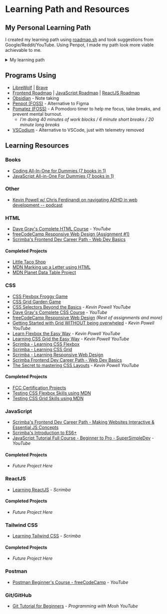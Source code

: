 # Learning Path and Resources

## My Personal Learning Path

I created my learning path using [roadmap.sh](https://roadmap.sh/) and took suggestions from Google/Reddit/YouTube. Using Penpot, I made my path look more viable achievable to me.

<details>
    <summary>My learning path</summary>
        <p style="font-size: 12">Path last updated: 12/16/24</p>
        <img src="https://github.com/kylecreate/100DaysOfCode/blob/main/imgs/Learning-Path.png" alt="Personal Learning roadmap" title="Personal Learning roadmap">
</details>

## Programs Using
* [LibreWolf](https://librewolf.net/) | [Brave](https://brave.com)
* [Frontend Roadmap](https://roadmap.sh/frontend) | [JavaScript Roadmap](https://roadmap.sh/javascript) | [ReactJS Roadmap](https://roadmap.sh/react)
* [Obsidian](https://obsidian.md) - Note taking
* [Penpot (FOSS)](https://penpot.app/) - Alternative to Figma
* [Pomatez (FOSS)](https://github.com/zidoro/pomatez) - A Pomodoro timer to help me focus, take breaks, and prevent mental burnout.
    * <i>I'm doing 40 minutes of work blocks / 6 minute short breaks / 20 minute long breaks</i>
* [VSCodium](https://vscodium.com/) - Alternative to VSCode, just with telemetry removed

## Learning Resources

### Books
* [Coding All-In-One for Dummies (7 books in 1)](https://www.dummies.com/book/technology/programming-web-design/coding/coding-all-in-one-for-dummies-281666/)
* [JavaScript All-in-One For Dummies (7 books in 1)](https://www.dummies.com/book/technology/programming-web-design/javascript/javascript-all-in-one-for-dummies-298232/)

### Other
* [Kevin Powell w/ Chris Ferdinandi on navigating ADHD in web development -- podcast](https://www.youtube.com/watch?v=epts-KTaK4w)

### HTML
* [Dave Gray's Complete HTML Course](https://www.youtube.com/watch?v=mJgBOIoGihA) - <i>YouTube</i>
* [freeCodeCamp Responsive Web Design (Assignment #1)](https://www.freecodecamp.org/learn/2022/responsive-web-design/)
* [Scrimba's Frontend Dev Career Path - Web Dev Basics](https://scrimba.com/the-frontend-developer-career-path-c0j)
#### Completed Projects
* [Little Taco Shop](https://github.com/kylecreate/LTS)
* [MDN Marking up a Letter using HTML](https://developer.mozilla.org/en-US/docs/Learn/HTML/Introduction_to_HTML/Marking_up_a_letter)
* [MDN Planet Data Table Project](https://developer.mozilla.org/en-US/docs/Learn/HTML/Tables/Structuring_planet_data)

### CSS
* [CSS Flexbox Froggy Game](https://flexboxfroggy.com/)
* [CSS Grid Garden Game](https://cssgridgarden.com/)
* [CSS Selectors Beyond the Basics](https://www.youtube.com/watch?v=a69OMEJXaJo) - <i>Kevin Powell YouTube</i>
* [Dave Gray's Complete CSS Course](https://www.youtube.com/watch?v=n4R2E7O-Ngo) - <i>YouTube</i>
* [freeCodeCamp Responsive Web Design](https://www.freecodecamp.org/learn/2022/responsive-web-design/) <i>(Rest of assignments and more)</i>
* [Getting Started with Grid WITHOUT being overwheled](https://www.youtube.com/watch?v=8QSqwbSztnA) - <i>Kevin Powell YouTube</i>
* [Learn Flexbox the Easy Way](https://www.youtube.com/watch?v=u044iM9xsWU) - <i>Kevin Powell YouTube</i>
* [Learning CSS Grid the Easy Way](https://www.youtube.com/watch?v=rg7Fvvl3taU) - <i>Kevin Powell YouTube</i>
* [Scrimba - Learning CSS Flexbox](https://scrimba.com/learn-flexbox-c0k)
* [Scrimba - Learning CSS Grid](https://scrimba.com/learn-css-grid-c02k)
* [Scrimba - Learning Responsive Web Design](https://scrimba.com/learn-responsive-web-design-c029)
* [Scrimba Frontend Dev Career Path - Web Dev Basics](https://scrimba.com/the-frontend-developer-career-path-c0j)
* [The Secret to mastering CSS Layouts](https://www.youtube.com/watch?v=vHuSz4fRM88) - <i>Kevin Powell YouTube</i>
#### Completed Projects
* [FCC Certification Projects](https://github.com/kylecreate/FCC-Projects)
* [Testing CSS Flexbox Skills using MDN](https://developer.mozilla.org/en-US/docs/Learn/CSS/CSS_layout/Flexbox_skills)
* [Testing CSS Grid Skills using MDN](https://developer.mozilla.org/en-US/docs/Learn/CSS/CSS_layout/Grid_skills)

### JavaScript
* [Scrimba's Frontend Dev Career Path - Making Websites Interactive & Essential JS Concepts](https://scrimba.com/the-frontend-developer-career-path-c0j)
* [Scrimba's Introduction to ES6+](https://scrimba.com/introduction-to-es6-c0t)
* [JavaScript Tutorial Full Course - Beginner to Pro - SuperSimpleDev](https://www.youtube.com/watch?v=EerdGm-ehJQ) - <i>YouTube</i>
#### Completed Projects
* <i>Future Project Here</i>

### ReactJS
* [Learning ReactJS](https://scrimba.com/learn-react-c0e) - <i>Scrimba</i>
#### Completed Projects
* <i>Future Project Here</i>

### Tailwind CSS
* [Learning Tailwind CSS](https://scrimba.com/learn-tailwind-css-c010) - <i>Scrimba</i>
#### Completed Projects
* <i>Future Project Here</i>

### Postman
* [Postman Beginner's Course - freeCodeCamp](https://www.youtube.com/watch?v=VywxIQ2ZXw4) - <i>YouTube</i>

### Git/GitHub
* [Git Tutorial for Beginners](https://www.youtube.com/watch?v=8JJ101D3knE) - <i>Programming with Mosh YouTube</i>